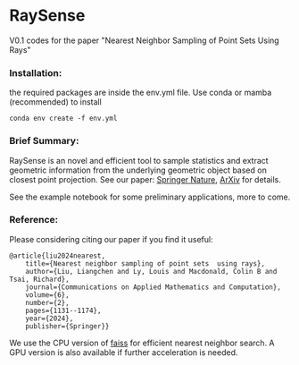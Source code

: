 # RaySense
V0.1 codes for the paper "Nearest Neighbor Sampling of Point Sets Using Rays"

### Installation:
the required packages are inside the env.yml file. Use conda or mamba (recommended) to install

`conda env create -f env.yml`

### Brief Summary:
RaySense is an novel and efficient tool to sample statistics and extract geometric information from the underlying geometric object based on closest point projection. See our paper: [Springer Nature](https://link.springer.com/article/10.1007/s42967-023-00318-1), [ArXiv](https://arxiv.org/pdf/1911.10737) for details.

See the example notebook for some preliminary applications, more to come.

### Reference:
Please considering citing our paper if you find it useful:

	@article{liu2024nearest,
  		title={Nearest neighbor sampling of point sets 	using rays},
  		author={Liu, Liangchen and Ly, Louis and Macdonald, Colin B and Tsai, Richard},
  		journal={Communications on Applied Mathematics and Computation},
  		volume={6},
  		number={2},
  		pages={1131--1174},
  		year={2024},
  		publisher={Springer}}

We use the CPU version of [faiss](https://faiss.ai) for efficient nearest neighbor search. A GPU version is also available if further acceleration is needed.

